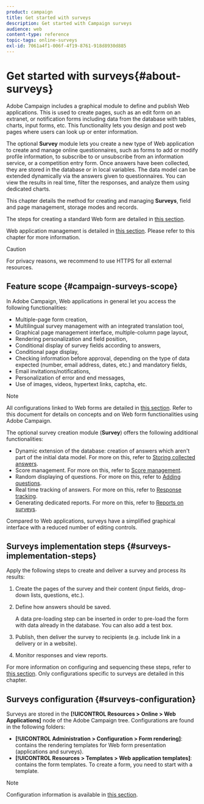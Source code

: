 ```yaml
---
product: campaign
title: Get started with surveys
description: Get started with Campaign surveys
audience: web
content-type: reference
topic-tags: online-surveys
exl-id: 7061a4f1-006f-4f19-8761-918d8930d885
---
```

# Get started with surveys{#about-surveys}

Adobe Campaign includes a graphical module to define and publish Web applications. This is used to create pages, such as an edit form on an extranet, or notification forms including data from the database with tables, charts, input forms, etc. This functionality lets you design and post web pages where users can look up or enter information.

The optional **Survey** module lets you create a new type of Web application to create and manage online questionnaires, such as forms to add or modify profile information, to subscribe to or unsubscribe from an information service, or a competition entry form. Once answers have been collected, they are stored in the database or in local variables. The data model can be extended dynamically via the answers given to questionnaires. You can view the results in real time, filter the responses, and analyze them using dedicated charts.

This chapter details the method for creating and managing **Surveys**, field and page management, storage modes and records.

The steps for creating a standard Web form are detailed in [this section](../../web/using/about-web-forms.md).

Web application management is detailed in [this section](../../web/using/about-web-applications.md). Please refer to this chapter for more information.

>[!CAUTION]
>
>For privacy reasons, we recommend to use HTTPS for all external resources.

## Feature scope {#campaign-surveys-scope}

In Adobe Campaign, Web applications in general let you access the following functionalities:

* Multiple-page form creation,
* Multilingual survey management with an integrated translation tool,
* Graphical page management interface, multiple-column page layout,
* Rendering personalization and field position,
* Conditional display of survey fields according to answers,
* Conditional page display,
* Checking information before approval, depending on the type of data expected (number, email address, dates, etc.) and mandatory fields,
* Email invitations/notifications,
* Personalization of error and end messages,
* Use of images, videos, hypertext links, captcha, etc.

>[!NOTE]
>
>All configurations linked to Web forms are detailed in [this section](../../web/using/about-web-forms.md). Refer to this document for details on concepts and on Web form functionalities using Adobe Campaign.

The optional survey creation module (**Survey**) offers the following additional functionalities:

* Dynamic extension of the database: creation of answers which aren't part of the initial data model. For more on this, refer to [Storing collected answers](../../web/using/managing-answers.md#storing-collected-answers).
* Score management. For more on this, refer to [Score management](../../web/using/managing-answers.md#score-management).
* Random displaying of questions. For more on this, refer to [Adding questions](../../web/using/building-a-survey.md#adding-questions).
* Real time tracking of answers. For more on this, refer to [Response tracking](../../web/using/publish--track-and-use-collected-data.md#response-tracking).
* Generating dedicated reports. For more on this, refer to [Reports on surveys](../../web/using/publish--track-and-use-collected-data.md#reports-on-surveys).

Compared to Web applications, surveys have a simplified graphical interface with a reduced number of editing controls.

## Surveys implementation steps {#surveys-implementation-steps}

Apply the following steps to create and deliver a survey and process its results:

1. Create the pages of the survey and their content (input fields, drop-down lists, questions, etc.). 
1. Define how answers should be saved.

   A data pre-loading step can be inserted in order to pre-load the form with data already in the database. You can also add a test box.

1. Publish, then deliver the survey to recipients (e.g. include link in a delivery or in a website).
1. Monitor responses and view reports.

For more information on configuring and sequencing these steps, refer to [this section](../../web/using/about-web-forms.md). Only configurations specific to surveys are detailed in this chapter.

## Surveys configuration {#surveys-configuration}

Surveys are stored in the **[!UICONTROL Resources > Online > Web Applications]** node of the Adobe Campaign tree. Configurations are found in the following folders:

* **[!UICONTROL Administration > Configuration > Form rendering]**: contains the rendering templates for Web form presentation (applications and surveys). 
* **[!UICONTROL Resources > Templates > Web application templates]**: contains the form templates. To create a form, you need to start with a template.

>[!NOTE]
>
>Configuration information is available in [this section](../../web/using/about-web-forms.md).
